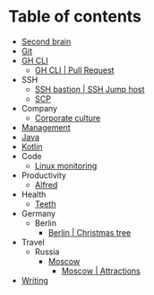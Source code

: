 # Table of contents
* [Second brain](second-brain)
* [Git](git)
* [GH CLI](gh-cli)
  * [GH CLI | Pull Request](gh-cli/gh-cli-pr.md)
* SSH
  * [SSH bastion | SSH Jump host](ssh/ssh-jump-host.md)
  * [SCP](ssh/scp.md)
* Company
  * [Corporate culture](company/corporate-culture)
* [Management](management)
* [Java](java)
* [Kotlin](kotlin)
* Code
  * [Linux monitoring](code/linux-monitoring.md)
* Productivity
  * [Alfred](productivity/alfred)
* Health
  * [Teeth](health/teeth.md)
* Germany
  * Berlin
    * [Berlin | Christmas tree](germany/berlin/christmas-tree.md)
* Travel
  * Russia
    * [Moscow](travel/russia/moscow)
      * [Moscow | Attractions](travel/russia/moscow/attraction)
* [Writing](writing)
  
